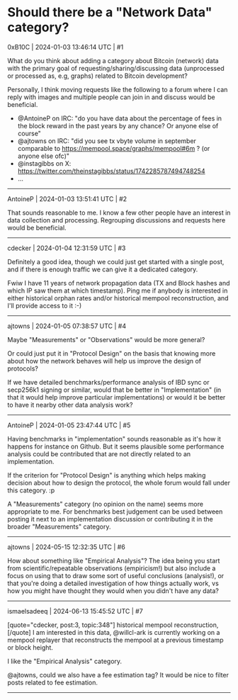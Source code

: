 # Should there be a "Network Data" category?

0xB10C | 2024-01-03 13:46:14 UTC | #1

What do you think about adding a category about Bitcoin (network) data with the primary goal of requesting/sharing/discussing data (unprocessed or processed as, e.g, graphs) related to Bitcoin development?

Personally, I think moving requests like the following to a forum where I can reply with images and multiple people can join in and discuss would be beneficial.
- @AntoineP on IRC: "do you have data about the percentage of fees in the block reward in the past years by any chance? Or anyone else of course"
- @ajtowns on IRC: "did you see tx vbyte volume in september comparable to https://mempool.space/graphs/mempool#6m ? (or anyone else ofc)"
- @instagibbs on X: https://twitter.com/theinstagibbs/status/1742285787494748254
- ...

-------------------------

AntoineP | 2024-01-03 13:51:41 UTC | #2

That sounds reasonable to me. I know a few other people have an interest in data collection and processing. Regrouping discussions and requests here would be beneficial.

-------------------------

cdecker | 2024-01-04 12:31:59 UTC | #3

Definitely a good idea, though we could just get started with a single post, and if there is enough traffic we can give it a dedicated category.

Fwiw I have 11 years of network propagation data (TX and Block hashes and which IP saw them at which timestamp). Ping me if anybody is interested in either historical orphan rates and/or historical mempool reconstruction, and I'll provide access to it :-)

-------------------------

ajtowns | 2024-01-05 07:38:57 UTC | #4

Maybe "Measurements" or "Observations" would be more general?

Or could just put it in "Protocol Design" on the basis that knowing more about how the network behaves will help us improve the design of protocols?

If we have detailed benchmarks/performance analysis of IBD sync or secp256k1 signing or similar, would that be better in "Implementation" (in that it would help improve particular implementations) or would it be better to have it nearby other data analysis work?

-------------------------

AntoineP | 2024-01-05 23:47:44 UTC | #5

Having benchmarks in "implementation" sounds reasonable as it's how it happens for instance on Github. But it seems plausible some performance analysis could be contributed that are not directly related to an implementation.

If the criterion for "Protocol Design" is anything which helps making decision about how to design the protocol, the whole forum would fall under this category. :p

A "Measurements" category (no opinion on the name) seems more appropriate to me. For benchmarks best judgement can be used between posting it next to an implementation discussion or contributing it in the broader "Measurements" category.

-------------------------

ajtowns | 2024-05-15 12:32:35 UTC | #6

How about something like "Empirical Analysis"? The idea being you start from scientific/repeatable observations (empiricism!) but also include a focus on using that to draw some sort of useful conclusions (analysis!), or that you're doing a detailed investigation of how things actually work, vs how you might have thought they would when you didn't have any data?

-------------------------

ismaelsadeeq | 2024-06-13 15:45:52 UTC | #7

[quote="cdecker, post:3, topic:348"]
historical mempool reconstruction,
[/quote]
I am interested in this data,  @willcl-ark is currently working on a mempool replayer that reconstructs the mempool at a previous timestamp or block height.

I like the "Empirical Analysis" category.

@ajtowns, could we also have a fee estimation tag? It would be nice to filter posts related to fee estimation.

-------------------------

